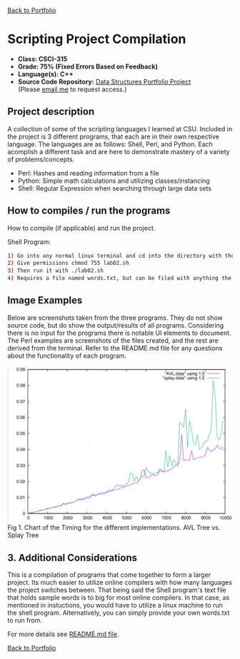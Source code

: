 [Back to Portfolio](./)

Scripting Project Compilation
===============

-   **Class: CSCI-315** 
-   **Grade: 75% (Fixed Errors Based on Feedback)**
-   **Language(s): C++**
-   **Source Code Repository:** [Data Structures Portfolio Project](https://github.com/Joshtomith/Data-Structures-Portfolio-)  
    (Please [email me](mailto:JTSmith3@csustudent.net?subject=GitHub%20Access) to request access.)

## Project description

A collection of some of the scripting languages I learned at CSU. Included in the project is 3 different programs, that each are in their own respective language. The languages are as follows: Shell, Perl, and Python. Each acomplish a different task and are here to demonstrate mastery of a variety of problems/concepts. 
* Perl: Hashes and reading information from a file
* Python: Simple math calculations and utilizing classes/instancing
* Shell: Regular Expression when searching through large data sets

## How to compiles / run the programs

How to compile (if applicable) and run the project.

Shell Program:
```bash
1) Go into any normal linux terminal and cd into the directory with the file
2) Give permissions chmod 755 lab02.sh
3) Then run it with ./lab02.sh
4) Requires a file named words.txt, but can be filed with anything the user wants in terms of content (1 word per line).
```

## Image Examples

Below are screenshots taken from the three programs. They do not show source code, but do show the output/results of all programs. Considering there is no input for the programs there is notable UI elements to document. The Perl examples are screenshots of the files created, and the rest are derived from the terminal. Refer to the README.md file for any questions about the functionality of each program. 

![screenshot](images/AVLandSplay.png)
<br>Fig 1. Chart of the Timing for the different implementations. AVL Tree vs. Splay Tree


## 3. Additional Considerations

This is a compilation of programs that come together to form a larger project. Its much easier to utilize online compilers with how many languages the project switches between. That being said the Shell program's text file that holds sample words is to big for most online compilers. In that case, as mentioned in instuctions, you would have to utilize a linux machine to run the shell program. Alternatively, you can simply provide your own words.txt to run from.


For more details see [README.md file](https://github.com/Joshtomith/Data-Structures-Portfolio-/blob/main/READ_ME.txt).

[Back to Portfolio](https://joshtomith.github.io/)
